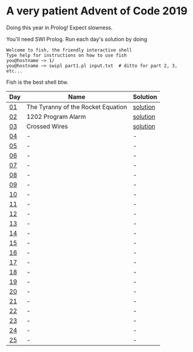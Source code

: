 # A very patient Advent of Code 2019

Doing this year in Prolog! Expect slowness.

You'll need SWI Prolog. Run each day's solution by doing
```
Welcome to fish, the friendly interactive shell
Type help for instructions on how to use fish
you@hostname ~> 1/
you@hostname ~> swipl part1.pl input.txt  # ditto for part 2, 3, etc...
```
Fish is the best shell btw.


|Day|Name|Solution|
|---|---|---|
|[01](https://adventofcode.com/2019/day/1)|The Tyranny of the Rocket Equation|[solution](/1)|
|[02](https://adventofcode.com/2019/day/2)|1202 Program Alarm|[solution](/2)|
|[03](https://adventofcode.com/2019/day/3)|Crossed Wires|[solution](/3)|
|[04](https://adventofcode.com/2019/day/4)|-|-|
|[05](https://adventofcode.com/2019/day/5)|-|-|
|[06](https://adventofcode.com/2019/day/6)|-|-|
|[07](https://adventofcode.com/2019/day/7)|-|-|
|[08](https://adventofcode.com/2019/day/8)|-|-|
|[09](https://adventofcode.com/2019/day/9)|-|-|
|[10](https://adventofcode.com/2019/day/10)|-|-|
|[11](https://adventofcode.com/2019/day/11)|-|-|
|[12](https://adventofcode.com/2019/day/12)|-|-|
|[13](https://adventofcode.com/2019/day/13)|-|-|
|[14](https://adventofcode.com/2019/day/14)|-|-|
|[15](https://adventofcode.com/2019/day/15)|-|-|
|[16](https://adventofcode.com/2019/day/16)|-|-|
|[17](https://adventofcode.com/2019/day/17)|-|-|
|[18](https://adventofcode.com/2019/day/18)|-|-|
|[19](https://adventofcode.com/2019/day/19)|-|-|
|[20](https://adventofcode.com/2019/day/20)|-|-|
|[21](https://adventofcode.com/2019/day/21)|-|-|
|[22](https://adventofcode.com/2019/day/22)|-|-|
|[23](https://adventofcode.com/2019/day/23)|-|-|
|[24](https://adventofcode.com/2019/day/24)|-|-|
|[25](https://adventofcode.com/2019/day/25)|-|-|
